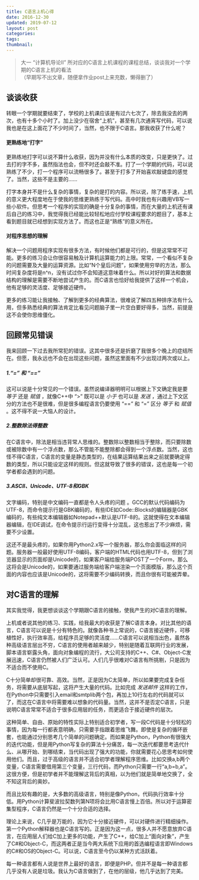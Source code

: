 ```yaml
---
title: C语言上机心得
date: 2016-12-30
updated: 2019-07-12
layout: post
categories:
tags:
thumbnail:
---
```


> 大一 “计算机导论Ⅱ” 所对应的C语言上机课程的课程总结，谈谈我对一个学期的C语言上机的看法  
> （早期写不出文章，随便拿作业post上来充数，懒得删了）

## 谈谈收获

转眼一个学期就要结束了，学校的上机课应该是有过六七次了，除去我没去的两次，也有十多个小时了。加上没少在宿舍“上机”，甚至有几次通宵写代码，可以说我也是在这上面花了不少时间了，当然，也不限于C语言。那我收获了什么呢？

#### 更熟练地“打字”

更熟练地打字可以说不算什么收获，因为并没有什么本质的改变，只是更快了。过去打的字不多，虽然指法也会，但不时还会敲不准。打了一个学期的代码，可以说熟练了不少，打一个程序可以流畅很多了。甚至于打多了开始喜欢敲键盘的感觉了。当然，这些不是主要的……

打字本身并不是什么复杂的事情，复杂的是打的内容。所以说，除了练手速，上机的意义更大程度地在于使我的思维更熟练于写代码。高中时我也有兴趣用VB写一些小软件。但思考一个程序的实现的确是十分复杂的事情，而在大量的上机还有课后自己的练习中，我觉得我已经能比较轻松地应付学校课程要求的题目了，基本上看到题目就已经想到实现方法了。而这也正是“熟练”的意义所在。

#### 对程序思想的理解

解决一个问题用程序实现有很多方法，有时候他们都是可行的，但是这常常不可能。更多的练习会让你很容易触及计算机运算能力的上限。常常，一个看似不复杂的问题需要及大量的运算资源。比如“N个皇后问题”，如果使用穷举的方法，那么时间复杂度将是n^n，没有试过你不会知道这意味着什么。所以对好的算法和数据结构的理解是需要不断地尝试产生的。而C语言也恰好给我提供了这样一个机会，他有足够的灵活度、足够接近硬件。

更多的练习能让我接触、了解到更多的经典算法，很难说了解四五种排序法有什么用，但多熟悉经典的算法肯定比看见问题脑子里一片空白要好得多，当然，前提是这不会使你思维僵化。

## 回顾常见错误

我来回顾一下过去我所常犯的错误。这其中很多还是折磨了我很多个晚上的症结所在。但愿，我永远也不会在出现这些问题，虽然这里面有不少出现过两次或以上。

##### 1.“=” 和 “==”

这可以说是十分常见的一个错误。虽然说编译器明明可以根据上下文确定我是要 *等于* 还是 *赋值* ，就像C++中 “>” 既可以是 *小于* 也可以是 *发送* ，通过上下文区分的方法也不是很难，但是很多编程语言仍要使用 “==” 和 “=” 区分 *等于* 和 *赋值* 。这不得不说一大恼人的设计。

##### 2.整数除法得整数

在C语言中，除法是相当违背常人思维的。整数除以整数相当于整除，而只要除数或被除数中有一个浮点数，那么不管能不能整除都会得到一个浮点数。当然，这也怪不得C语言，C语言的变量是静态类型的，在结果运算结果出来之前就要确定得数的类型，所以只能设定这样的规则。但这就导致了很多的错误，这也是每一个初学者都会遇到的问题。

##### 3.ASCII、Unicode、UTF-8和GBK

文字编码，特别是中文编码一直都是令人头疼的问题 。GCC的默认代码编码为UTF-8，而命令提示行是GBK编码的，有些IDE如Code::Blocks的编辑器是GBK编码的，有些纯文本编辑器如Notepad++默认是UTF-8的。这就使得在文本编辑器编辑，在IDE调试，在命令提示行运行变得十分混乱，这也惹出了不少麻烦，需要不少设置。

这还不是最头疼的，如果你用Python2.x写一个服务器，那么你会面临这样的问题。服务器一般最好使用UTF-8编码，客户端的HTML代码也用UTF-8，但到了浏览器显示的页面却是Unicode的，如果客户端给服务端POST了一个Form，那么这将会是Unicode的，如果要通过服务端给客户端渲染一个页面模版，那么这个页面的内容也应该是Unicode的，这将需要不少编码转换，而且你很有可能被弄晕。

## 对C语言的理解

其实我觉得，我更想谈谈这个学期跟C语言的接触，使我产生的对C语言的理解。

上机或者说其他的练习、实践，给我最大的收获是了解C语言本身。对比其他的语言，C语言可以说是十分有特色的。就像各种书上常说的，C语言接近硬件，可移植性好，执行效率高，给程序员足够的灵活度……C语言可以说相当出色，虽然各种高级语言层出不穷，C语言的使用者越来越少，特别是随着互联网行业的发展，脚本语言崭露头角，面向对象编程的流行，大公司支持的C++、C#、Object-C发展迅速，C语言仍然被人们广泛认可。人们几乎很难对C语言有所挑剔，只是因为不适合而不使用C。

C十分简单却很可靠、高效。当然，正是因为C太简单，所以如果要完成复杂任务，将需要从底层写起，这将产生大量的代码。比如完成 *发送邮件* 这样的工作，在Python中只需要引入email和smtplib两个包，再加上10行左右的代码就可以了，而这在C语言中将需要难以想象的代码量。当然，这并不是否定C语言，只是说明C语言常常不适合于很多应用层的任务，而更适合于接近硬件的层次。

这种简单、自由、原始的特性实际上特别适合初学者，写一段C代码是十分轻松的事情，因为每一行都表意明确，只需要手指跟着思维飞舞。即使是复杂的循环嵌套，也能通过分别思考几个简单的问题确定。而如果是Python，Python有很强大的迭代功能，但是用Python写复杂的算法十分痛苦，每一次迭代都要思考迭代什么、从哪开始、到哪结束，当代码出现了强大的功能，你就需要花心思思考如何使用他们。而且，过于高级的语言并不适合初学者理解程序思维。比如交换a,b两个变量，C语言需要借用第三个变量，三行代码，而Python只需要一行“a,b=b,a”。这很方便，但是初学者并不能理解这背后的真相，以为他们就是简单地交换了，全不知这背后的奥妙。

而且比较有趣的是，大多数的高级语言，特别是像Python，代码执行效率十分低。用Python计算斐波拉契数列第N项将会比用C语言慢上百倍。所以对于运算密集型程序，C语言仍然是一个十分合适的选择。

理论上来说，C几乎是万能的，因为它十分接近硬件，可以对硬件进行精细操作。第一个Python解释器也是C语言写的。正是因为这一点，很多人并不愿意放弃C语言，在应用层人们给C加上更多的功能，产生了C++，给C加上“面向对象”，产生了C#和Object-C，而这两者正是当今两大系统下应用的首选编程语言即Windows的C#和OS的Object-C。可以说，C语言至今仍以某种方式活跃着。

每一种语言都有人说是世界上最好的语言，即便是PHP。但并不是每一种语言都几乎没有人说是垃圾。我认为C语言做到了，在他的层级，他几乎达到了完美。
